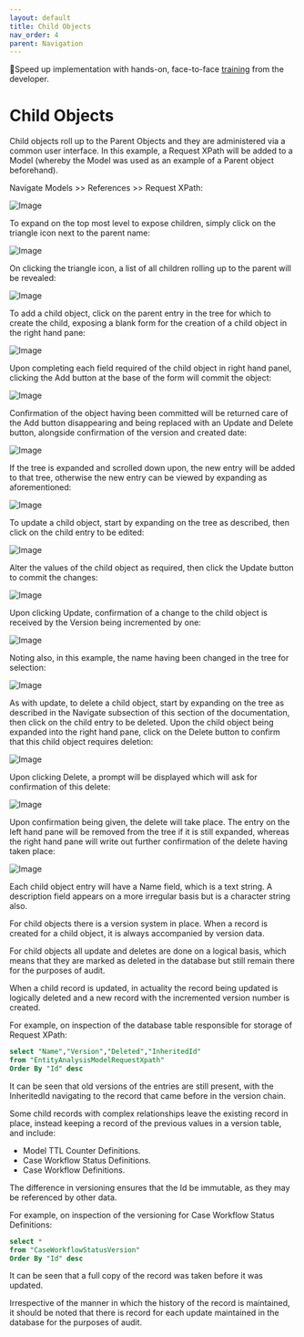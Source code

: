 ```yaml
---
layout: default
title: Child Objects
nav_order: 4
parent: Navigation
---
```


🚀Speed up implementation with hands-on, face-to-face [training](https://www.jube.io/training) from the developer.

# Child Objects

Child objects roll up to the Parent Objects and they are administered via a common user interface. In this example,  a Request XPath will be added to a Model (whereby the Model was used as an example of a Parent object beforehand).

Navigate Models >> References >> Request XPath:

![Image](RequestXPathTopOfTree.png)

To expand on the top most level to expose children,  simply click on the triangle icon next to the parent name:

![Image](ExpandingTopOfTree.png)

On clicking the triangle icon,  a list of all children rolling up to the parent will be revealed:

![Image](ExpandedTree.png)

To add a child object,  click on the parent entry in the tree for which to create the child,  exposing a blank form for the creation of a child object in the right hand pane:

![Image](ClickToAddRequestXPath.png)

Upon completing each field required of the child object in right hand panel,  clicking the Add button at the base of the form will commit the object:

![Image](AddButtonForRequestXPath.png)

Confirmation of the object having been committed will be returned care of the Add button disappearing and being replaced with an Update and Delete button,  alongside confirmation of the version and created date:

![Image](ConfirmationOfAddRequestXPath.png)

If the tree is expanded and scrolled down upon,  the new entry will be added to that tree,  otherwise the new entry can be viewed by expanding as aforementioned:

![Image](AddedRequestXPathNameToTree.png)

To update a child object,  start by expanding on the tree as described,  then click on the child entry to be edited:

![Image](ClickingToExpandRequestXPathToFrame.png)

Alter the values of the child object as required, then click the Update button to commit the changes:

![Image](PendingUpdateToRequestXPath.png)

Upon clicking Update, confirmation of a change to the child object is received by the Version being incremented by one:

![Image](UpdatedBy1RequestXPath.png)

Noting also,  in this example,  the name having been changed in the tree for selection:

![Image](RequestXPathNameUpdatedInTree.png)

As with update, to delete a child object,  start by expanding on the tree as described in the Navigate subsection of this section of the documentation,  then click on the child entry to be deleted.  Upon the child object being expanded into the right hand pane,  click on the Delete button to confirm that this child object requires deletion:

![Image](RequestXPathNameUpdatedInTree.png)

Upon clicking Delete,  a prompt will be displayed which will ask for confirmation of this delete:

![Image](ConfirmationDeleteOfRequestXPath.png)

Upon confirmation being given,  the delete will take place.  The entry on the left hand pane will be removed from the tree if it is still expanded,  whereas the right hand pane will write out further confirmation of the delete having taken place:

![Image](DeletedRequestXPath.png)

Each child object entry will have a Name field, which is a text string.  A description field appears on a more irregular basis but is a character string also.

For child objects there is a version system in place.  When a record is created for a child object, it is always accompanied by version data.

For child objects all update and deletes are done on a logical basis,  which means that they are marked as deleted in the database but still remain there for the purposes of audit.

When a child record is updated,  in actuality the record being updated is logically deleted and a new record with the incremented version number is created.  

For example, on inspection of the database table responsible for storage of Request XPath:

```sql
select "Name","Version","Deleted","InheritedId"
from "EntityAnalysisModelRequestXpath"
Order By "Id" desc
```

It can be seen that old versions of the entries are still present, with the InheritedId navigating to the record that came before in the version chain.

Some child records with complex relationships leave the existing record in place, instead keeping a record of the previous values in a version table, and include:

* Model TTL Counter Definitions.
* Case Workflow Status Definitions.
* Case Workflow Definitions.

The difference in versioning ensures that the Id be immutable,  as they may be referenced by other data.

For example,  on inspection of the versioning for Case Workflow Status Definitions:

```sql
select *
from "CaseWorkflowStatusVersion"
Order By "Id" desc
```

It can be seen that a full copy of the record was taken before it was updated.

Irrespective of the manner in which the history of the record is maintained, it should be noted that there is record for each update maintained in the database for the purposes of audit.